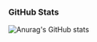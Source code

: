 ### GitHub Stats
![Anurag's GitHub stats](https://github-readme-stats.vercel.app/api/top-langs/?username=manulovich&show_icons=true&theme=synthwave)
